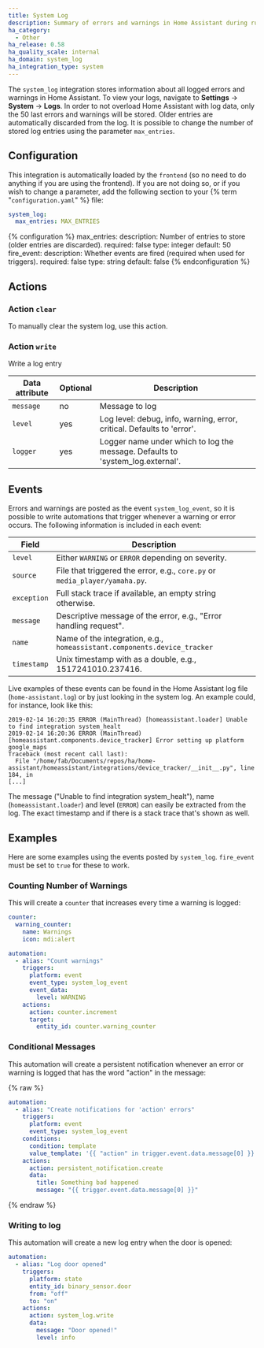 ```yaml
---
title: System Log
description: Summary of errors and warnings in Home Assistant during runtime.
ha_category:
  - Other
ha_release: 0.58
ha_quality_scale: internal
ha_domain: system_log
ha_integration_type: system
---
```


The `system_log` integration stores information about all logged errors and warnings in Home Assistant. To view your logs, navigate to **Settings** -> **System** -> **Logs**. In order to not overload Home Assistant with log data, only the 50 last errors and warnings will be stored. Older entries are automatically discarded from the log. It is possible to change the number of stored log entries using the parameter `max_entries`.

## Configuration

This integration is automatically loaded by the `frontend` (so no need to do anything if you are using the frontend). If you are not doing so, or if you wish to change a parameter, add the following section to your {% term "`configuration.yaml`" %} file:

```yaml
system_log:
  max_entries: MAX_ENTRIES
```

{% configuration %}
max_entries:
  description: Number of entries to store (older entries are discarded).
  required: false
  type: integer
  default: 50
fire_event:
  description: Whether events are fired (required when used for triggers).
  required: false
  type: string
  default: false
{% endconfiguration %}

## Actions

### Action `clear`

To manually clear the system log, use this action.

### Action `write`

Write a log entry

| Data attribute | Optional | Description                                                                    |
| ---------------------- | -------- | ------------------------------------------------------------------------------ |
| `message`              | no       | Message to log                                                                 |
| `level`                | yes      | Log level: debug, info, warning, error, critical. Defaults to 'error'.         |
| `logger`               | yes      | Logger name under which to log the message. Defaults to 'system_log.external'. |

## Events

Errors and warnings are posted as the event `system_log_event`, so it is possible to write automations that trigger whenever a warning or error occurs. The following information is included in each event:

| Field       | Description                                                                 |
| ----------- | --------------------------------------------------------------------------- |
| `level`     | Either `WARNING` or `ERROR` depending on severity.                          |
| `source`    | File that triggered the error, e.g., `core.py` or `media_player/yamaha.py`. |
| `exception` | Full stack trace if available, an empty string otherwise.                   |
| `message`   | Descriptive message of the error, e.g., "Error handling request".           |
| `name`      | Name of the integration, e.g., `homeassistant.components.device_tracker`    |
| `timestamp` | Unix timestamp with as a double, e.g., 1517241010.237416.                   |

Live examples of these events can be found in the Home Assistant log file (`home-assistant.log`) or by just looking in the system log. An example could, for instance, look like this:

```text
2019-02-14 16:20:35 ERROR (MainThread) [homeassistant.loader] Unable to find integration system_healt
2019-02-14 16:20:36 ERROR (MainThread) [homeassistant.components.device_tracker] Error setting up platform google_maps
Traceback (most recent call last):
  File "/home/fab/Documents/repos/ha/home-assistant/homeassistant/integrations/device_tracker/__init__.py", line 184, in
[...]
```

The message ("Unable to find integration system_healt"), name (`homeassistant.loader`) and level (`ERROR`) can easily be extracted from the log. The exact timestamp and if there is a stack trace that's shown as well. 

## Examples 

Here are some examples using the events posted by `system_log`. `fire_event` must be set to `true` for these to work.

### Counting Number of Warnings

This will create a `counter` that increases every time a warning is logged:

```yaml
counter:
  warning_counter:
    name: Warnings
    icon: mdi:alert

automation:
  - alias: "Count warnings"
    triggers:
      platform: event
      event_type: system_log_event
      event_data:
        level: WARNING
    actions:
      action: counter.increment
      target:
        entity_id: counter.warning_counter
```

### Conditional Messages

This automation will create a persistent notification whenever an error or warning is logged that has the word "action" in the message:

{% raw %}

```yaml
automation:
  - alias: "Create notifications for 'action' errors"
    triggers:
      platform: event
      event_type: system_log_event
    conditions:
      condition: template
      value_template: '{{ "action" in trigger.event.data.message[0] }}'
    actions:
      action: persistent_notification.create
      data:
        title: Something bad happened
        message: "{{ trigger.event.data.message[0] }}"
```

{% endraw %}

### Writing to log

This automation will create a new log entry when the door is opened:

```yaml
automation:
  - alias: "Log door opened"
    triggers:
      platform: state
      entity_id: binary_sensor.door
      from: "off"
      to: "on"
    actions:
      action: system_log.write
      data:
        message: "Door opened!"
        level: info
```
